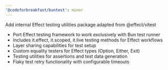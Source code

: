 ```yaml
---
'@codeforbreakfast/buntest': minor
---
```


Add internal Effect testing utilities package adapted from @effect/vitest

- Port Effect testing framework to work exclusively with Bun test runner
- Includes it.effect, it.scoped, it.live testing methods for Effect workflows
- Layer sharing capabilities for test setup
- Custom equality testers for Effect types (Option, Either, Exit)
- Testing utilities for assertions and test data generation
- Flaky test retry functionality with configurable timeouts
